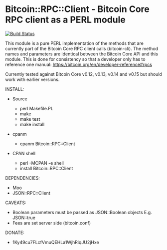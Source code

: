 # Bitcoin::RPC::Client - Bitcoin Core RPC client as a PERL module

[![Build Status](https://travis-ci.org/whindsx/Bitcoin-RPC-Client.svg?branch=master)](https://travis-ci.org/whindsx/Bitcoin-RPC-Client)

This module is a pure PERL implementation of the methods that are currently
part of the Bitcoin Core RPC client calls (bitcoin-cli). The method names and
parameters are identical between the Bitcoin Core API and this module. This is
done for consistency so that a developer only has to reference one manual:
https://bitcoin.org/en/developer-reference#rpcs

Currently tested against Bitcoin Core v0.12, v0.13, v0.14 and v0.15 but 
should work with earlier versions.

INSTALL:
   - Source
      - perl Makefile.PL
      - make
      - make test
      - make install

   - cpanm
      - cpanm Bitcoin::RPC::Client
   
   - CPAN shell
      - perl -MCPAN -e shell
      - install Bitcoin::RPC::Client

DEPENDENCIES:
   - Moo
   - JSON::RPC::Client

CAVEATS:
   - Boolean parameters must be passed as JSON::Boolean objects E.g. JSON::true
   - Fees are set server side (bitcoin.conf)

DONATE:
   - 1Ky49cu7FLcfVmuQEHLa1WjhRiqJU2jHxe 
